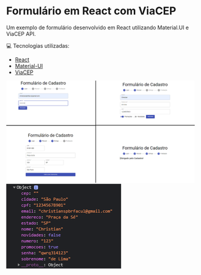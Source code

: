 # Formulário em React com ViaCEP

Um exemplo de formulário desenvolvido em React utilizando Material.UI e ViaCEP API.

💻 Tecnologias utilizadas:

- [React](https://pt-br.reactjs.org/)
- [Material-UI](https://material-ui.com/pt/)
- [ViaCEP](https://viacep.com.br/)

![alt text](https://github.com/Leizen/formulario-em-react/blob/main/public/form.png)
![alt text](https://github.com/Leizen/formulario-em-react/blob/main/public/submit_info.png)
